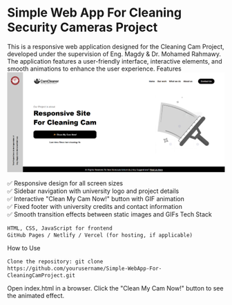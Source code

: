# Simple Web App For Cleaning Security Cameras Project
This is a responsive web application designed for the Cleaning Cam Project, developed under the supervision of Eng. Magdy & Dr. Mohamed Rahmawy. The application features a user-friendly interface, interactive elements, and smooth animations to enhance the user experience.
Features  
![Screen Shot](Assets/ScreenShot.png)


✅ Responsive design for all screen sizes  
✅ Sidebar navigation with university logo and project details  
✅ Interactive "Clean My Cam Now!" button with GIF animation  
✅ Fixed footer with university credits and contact information  
✅ Smooth transition effects between static images and GIFs Tech Stack

    HTML, CSS, JavaScript for frontend
    GitHub Pages / Netlify / Vercel (for hosting, if applicable)

How to Use    

    Clone the repository: git clone https://github.com/yourusername/Simple-WebApp-For-CleaningCamProject.git

Open index.html in a browser.
Click the "Clean My Cam Now!" button to see the animated effect.

